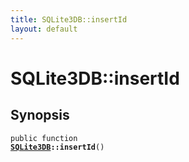 ```yaml
---
title: SQLite3DB::insertId
layout: default
---
```


# SQLite3DB::insertId

## Synopsis

<code>public function <b><a href="SQLite3DB">SQLite3DB</a>::insertId</b>()</code>

